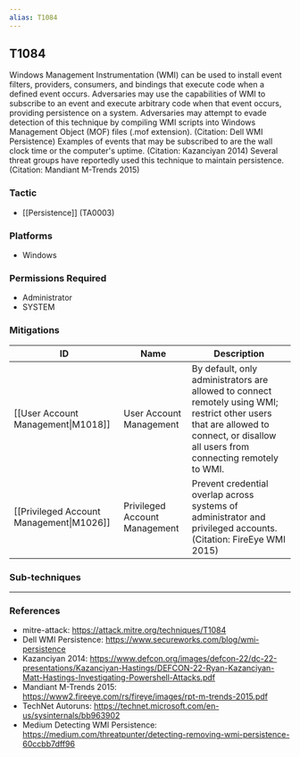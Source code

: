 ```yaml
---
alias: T1084
---
```


## T1084

Windows Management Instrumentation (WMI) can be used to install event filters, providers, consumers, and bindings that execute code when a defined event occurs. Adversaries may use the capabilities of WMI to subscribe to an event and execute arbitrary code when that event occurs, providing persistence on a system. Adversaries may attempt to evade detection of this technique by compiling WMI scripts into Windows Management Object (MOF) files (.mof extension). (Citation: Dell WMI Persistence) Examples of events that may be subscribed to are the wall clock time or the computer's uptime. (Citation: Kazanciyan 2014) Several threat groups have reportedly used this technique to maintain persistence. (Citation: Mandiant M-Trends 2015)


### Tactic
- [[Persistence]] (TA0003)

### Platforms
- Windows

### Permissions Required
- Administrator
- SYSTEM

### Mitigations

| ID | Name | Description |
| --- | --- | --- |
| [[User Account Management\|M1018]] | User Account Management | By default, only administrators are allowed to connect remotely using WMI; restrict other users that are allowed to connect, or disallow all users from connecting remotely to WMI. |
| [[Privileged Account Management\|M1026]] | Privileged Account Management | Prevent credential overlap across systems of administrator and privileged accounts. (Citation: FireEye WMI 2015) |

### Sub-techniques


---
### References

- mitre-attack: https://attack.mitre.org/techniques/T1084
- Dell WMI Persistence: https://www.secureworks.com/blog/wmi-persistence
- Kazanciyan 2014: https://www.defcon.org/images/defcon-22/dc-22-presentations/Kazanciyan-Hastings/DEFCON-22-Ryan-Kazanciyan-Matt-Hastings-Investigating-Powershell-Attacks.pdf
- Mandiant M-Trends 2015: https://www2.fireeye.com/rs/fireye/images/rpt-m-trends-2015.pdf
- TechNet Autoruns: https://technet.microsoft.com/en-us/sysinternals/bb963902
- Medium Detecting WMI Persistence: https://medium.com/threatpunter/detecting-removing-wmi-persistence-60ccbb7dff96
